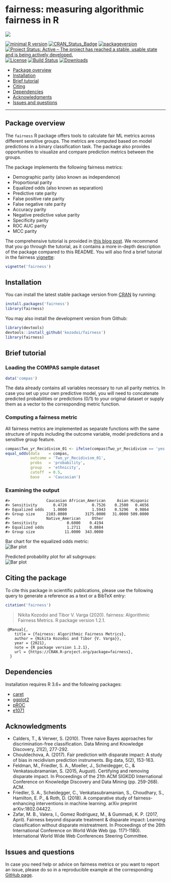 # fairness: measuring algorithmic fairness in R

![](https://kozodoi.me/images/covers/fairness.png)

[![minimal R version](https://img.shields.io/badge/R%3E%3D-3.6.0-6666ff.svg)](https://cran.r-project.org/)
[![CRAN_Status_Badge](https://www.r-pkg.org/badges/version/fairness)](https://www.r-pkg.org/badges/version/fairness)
[![packageversion](https://img.shields.io/badge/Package%20version-1.2.2-orange.svg)](commits/master)
[![Project Status: Active – The project has reached a stable, usable state and is being actively developed.](https://www.repostatus.org/badges/latest/active.svg)](https://www.repostatus.org/#active)
[![License](https://img.shields.io/github/license/mashape/apistatus.svg)](http://choosealicense.com/licenses/mit/)
[![Build Status](https://travis-ci.org/kozodoi/Fairness.svg?branch=master)](https://travis-ci.com/kozodoi/Fairness)
[![Downloads](https://cranlogs.r-pkg.org/badges/fairness)](https://cran.rstudio.com/web/packages/fairness/index.html)

- [Package overview](#package-overview)
- [Installation](#installation)
- [Brief tutorial](#brief-tutorial)
- [Citing](#citing-the-package)
- [Dependencies](#dependencies)
- [Acknowledgments](#acknowledgments)
- [Issues and questions](#issues-and-questions)


---

## Package overview

The `fairness` R package offers tools to calculate fair ML metrics across different sensitive groups. The metrics are computed based on model predictions in a binary classification task. The package also provides opportunities to visualize and compare prediction metrics between the groups.

The package implements the following fairness metrics:
- Demographic parity (also known as independence)
- Proportional parity
- Equalized odds (also known as separation)
- Predictive rate parity
- False positive rate parity
- False negative rate parity
- Accuracy parity
- Negative predictive value parity
- Specificity parity
- ROC AUC parity
- MCC parity

The comprehensive tutorial is provided in [this blog post](https://kozodoi.me/r/fairness/packages/2020/05/01/fairness-tutorial.html). We recommend that you go through the tutorial, as it contains a more in-depth description of the package compared to this README. You will also find a brief tutorial in the fairness [vignette](https://github.com/kozodoi/fairness/blob/master/vignettes/fairness.Rmd):

```r
vignette('fairness')
```

## Installation

You can install the latest stable package version from [CRAN](https://cran.r-project.org/package=fairness) by running:

```r
install.packages('fairness')
library(fairness)
```

You may also install the development version from Github:

```r
library(devtools)
devtools::install_github('kozodoi/fairness')
library(fairness)
```

## Brief tutorial

### Loading the COMPAS sample dataset

```r
data('compas')
```

The data already contains all variables necessary to run all parity metrics. In case you set up your own predictive model, you will need to concatenate predicted probabilities or predictions (0/1) to your original dataset or supply them as a vector to the corresponding metric function.

### Computing a fairness metric

All fairness metrics are implemented as separate functions with the same structure of inputs including the outcome variable, model predictions and a sensitive group feature.

```r
compas$Two_yr_Recidivism_01 <- ifelse(compas$Two_yr_Recidivism == 'yes', 1, 0)
equal_odds(data    = compas,
           outcome = 'Two_yr_Recidivism_01',
           probs   = 'probability',
           group   = 'ethnicity',
           cutoff  = 0.5,
           base    = 'Caucasian')
```

### Examining the output

```
#>                Caucasian African_American     Asian Hispanic
#> Sensitivity       0.4720           0.7526    0.2500   0.4656
#> Equalized odds    1.0000           1.5943    0.5296   0.9864
#> Group size     2103.0000        3175.0000   31.0000 509.0000
#>                Native_American     Other
#> Sensitivity             0.6000    0.4194
#> Equalized odds          1.2711    0.8884
#> Group size             11.0000  343.0000
```

Bar chart for the equalized odds metric:    
![Bar plot](man/figures/Plot_bar.png)

Predicted probability plot for all subgroups:    
![Bar plot](man/figures/Plot_prob.png)


## Citing the package

To cite this package in scientific publications, please use the following query to generate a reference as a text or a BibTeX entry:
```r
citation('fairness')
```
> Nikita Kozodoi and Tibor V. Varga (2020). fairness: Algorithmic Fairness Metrics. R package version 1.2.1.

```
 @Manual{,
    title = {fairness: Algorithmic Fairness Metrics},
    author = {Nikita Kozodoi and Tibor {V. Varga}},
    year = {2021},
    note = {R package version 1.2.1},
    url = {https://CRAN.R-project.org/package=fairness},
  }
```


## Dependencies

Installation requires R 3.6+ and the following packages:
- [caret](https://cran.r-project.org/package=caret)
- [ggplot2](https://cran.r-project.org/package=ggplot2)
- [pROC](https://cran.r-project.org/package=pROC)
- [e1071](https://cran.r-project.org/package=e1071)


## Acknowledgments

- Calders, T., & Verwer, S. (2010). Three naive Bayes approaches for discrimination-free classification. Data Mining and Knowledge Discovery, 21(2), 277-292.
- Chouldechova, A. (2017). Fair prediction with disparate impact: A study of bias in recidivism prediction instruments. Big data, 5(2), 153-163.
- Feldman, M., Friedler, S. A., Moeller, J., Scheidegger, C., & Venkatasubramanian, S. (2015, August). Certifying and removing disparate impact. In Proceedings of the 21th ACM SIGKDD International Conference on Knowledge Discovery and Data Mining (pp. 259-268). ACM.
- Friedler, S. A., Scheidegger, C., Venkatasubramanian, S., Choudhary, S., Hamilton, E. P., & Roth, D. (2018). A comparative study of fairness-enhancing interventions in machine learning. arXiv preprint arXiv:1802.04422.
- Zafar, M. B., Valera, I., Gomez Rodriguez, M., & Gummadi, K. P. (2017, April). Fairness beyond disparate treatment & disparate impact: Learning classification without disparate mistreatment. In Proceedings of the 26th International Conference on World Wide Web (pp. 1171-1180). International World Wide Web Conferences Steering Committee.


## Issues and questions

In case you need help or advice on fairness metrics or you want to report an issue, please do so in a reproducible example at the corresponding [GitHub page](https://github.com/kozodoi/fairness/issues).
